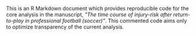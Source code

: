 This is an R Markdown document which provides reproducible code for the core analysis in the manuscript,
*"The time course of injury-risk after return-to-play in professional football (soccer)"*.
This commented code aims only to optimize transparency of the current analysis.
